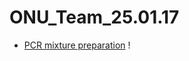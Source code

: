 # ONU_Team_25.01.17
- [PCR mixture preparation](https://www.youtube.com/watch?v=7jf_zNvK6Yw&t=3s)
!
